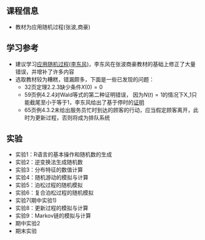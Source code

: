 ## 课程信息

- 教材为应用随机过程(张波,商豪)

## 学习参考

- 建议学习[应用随机过程(李东风)](https://www.math.pku.edu.cn/teachers/lidf/course/stochproc/stochprocnotes/html/_book/index.html)，李东风在张波商豪教材的基础上修正了大量错误，并增补了许多内容
- 选取教材较为糟糕，错漏颇多，下面是一些已发现的问题：
    - 32页定理2.2.3缺少条件$X(0)=0$
    - 59页例4.2.4对Wald等式的第二种证明错误， 因为$N(t)=1$的情况下X_1只能截尾至小于等于1，李东风给出了基于停时的[证明](https://www.math.pku.edu.cn/teachers/lidf/course/stochproc/stochprocnotes/html/_book/martingale.html#thm:mart-stopth-th-wald)
    - 65页例4.3.2未给出服务员忙时到达的顾客的行动，应当假定顾客离开，此时为更新过程，否则将成为排队系统


## 实验

- 实验1：R语言的基本操作和随机数的生成
- 实验2：逆变换法生成随机数
- 实验3：分布特征的数值计算
- 实验4：随机游动的模拟与计算
- 实验5：泊松过程的随机模拟
- 实验6：复合泊松过程的随机模拟
- 实验7(期中实验1)
- 实验8：更新过程的模拟与计算
- 实验9：Markov链的模拟与计算
- 期中实验2
- 期末实验
